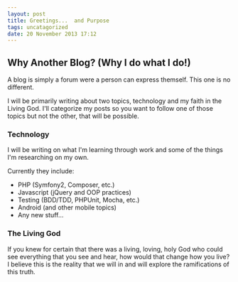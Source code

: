 ```yaml
---
layout: post
title: Greetings...  and Purpose
tags: uncatagorized
date: 20 November 2013 17:12
---
```


Why Another Blog?  (Why I do what I do!)
----------------------------------------

A blog is simply a forum were a person can express themself.  This
one is no different.

I will be primarily writing about two topics, technology and my
faith in the Living God.  I'll categorize my posts so you want to
follow one of those topics but not the other, that will be possible.

### Technology

I will be writing on what I'm learning through work and some of the
things I'm researching on my own.

Currently they include:

* PHP (Symfony2, Composer, etc.)
* Javascript (jQuery and OOP practices)
* Testing (BDD/TDD, PHPUnit, Mocha, etc.)
* Android (and other mobile topics)
* Any new stuff...

### The Living God

If you knew for certain that there was a living, loving, holy God
who could see everything that you see and hear, how would that
change how you live?  I believe this is the reality that we will
in and will explore the ramifications of this truth.


